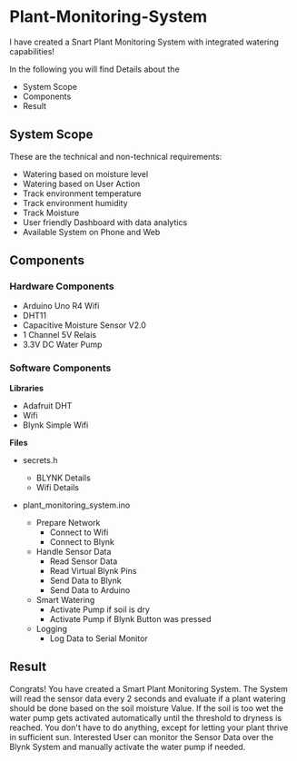 # Plant-Monitoring-System
I have created a Snart Plant Monitoring System with integrated watering capabilities!

In the following you will find Details about the
- System Scope
- Components
- Result

## System Scope
These are the technical and non-technical requirements:
- Watering based on moisture level​
- Watering based on User Action​
- Track environment temperature​
- Track environment humidity​
- Track Moisture​
- User friendly Dashboard​ with data analytics​
- Available System on Phone and Web​
  
## Components
### Hardware Components
- Arduino Uno R4 Wifi
- DHT11
- Capacitive Moisture Sensor V2.0
- 1 Channel 5V Relais
- 3.3V DC Water Pump

### Software Components
**Libraries**
- Adafruit DHT
- Wifi
- Blynk Simple Wifi

**Files**
- secrets.h
  - BLYNK Details
  - Wifi Details
  
- plant_monitoring_system.ino
  - Prepare Network 
    - Connect to Wifi
    - Connect to Blynk
  - Handle Sensor Data
    - Read Sensor Data
    - Read Virtual Blynk Pins
    - Send Data to Blynk
    - Send Data to Arduino
  - Smart Watering
    - Activate Pump if soil is dry
    - Activate Pump if Blynk Button was pressed
  - Logging
    - Log Data to Serial Monitor

## Result
Congrats! You have created a Smart Plant Monitoring System.
The System will read the sensor data every 2 seconds and evaluate if a plant watering should be done based on the soil moisture Value.
If the soil is too wet the water pump gets activated automatically until the threshold to dryness is reached. 
You don't have to do anything, except for letting your plant thrive in sufficient sun.
Interested User can monitor the Sensor Data over the Blynk System and manually activate the water pump if needed.
